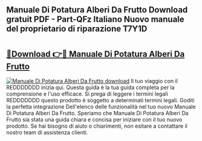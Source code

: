 ## Manuale Di Potatura Alberi Da Frutto Download gratuit PDF - Part-QFz Italiano Nuovo manuale del proprietario di riparazione T7Y1D

# <h2><a href="http://dfgnx6.blite.top/?on=Manuale+Di+Potatura+Alberi+Da+Frutto">🔗Download 👉🔴 Manuale Di Potatura Alberi Da Frutto</a></h2>

[![Manuale Di Potatura Alberi Da Frutto download](https://i.imgur.com/lujVjoI.png)](http://dfgnx6.blite.top/?on=Manuale+Di+Potatura+Alberi+Da+Frutto)
Il tuo viaggio con il REDDDDDDD inizia qui. Questa guida è la tua guida completa per la comprensione e l'uso efficace. Si prega di leggere i termini legali REDDDDDDD questo prodotto è soggetto a determinati termini legali. Goditi la perfetta integrazione Dell'elenco delle funzionalità nel tuo nuovo Manuale Di Potatura Alberi Da Frutto. Speriamo che Manuale Di Potatura Alberi Da Frutto sia stata una guida chiara e concisa per iniziare con il tuo nuovo prodotto. Se hai bisogno di aiuto o chiarimenti, non esitare a contattare il nostro team di assistenza clienti.
